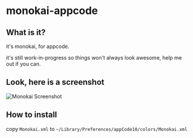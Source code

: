 # monokai-appcode

## What is it?
it's monokai, for appcode.

it's still work-in-progress so things won't always look awesome, help me out if you can.

## Look, here is a screenshot
![Monokai Screenshot](https://github.com/hezi/monokai-appcode/raw/master/screenshot.png)


## How to install
copy `Monokai.xml` to `~/Library/Preferences/appCode10/colors/Monokai.xml`
